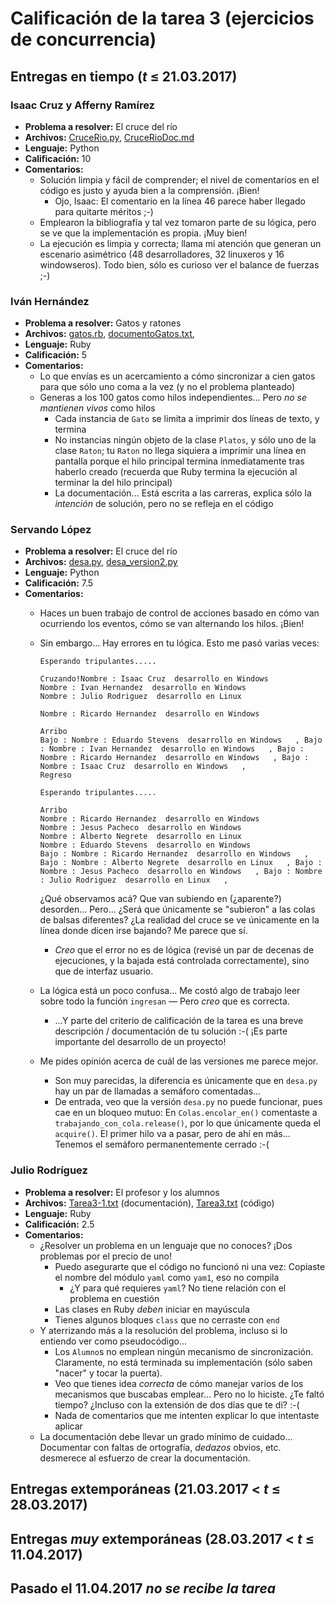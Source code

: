 # Calificación de la tarea 3 (ejercicios de concurrencia)

## Entregas en tiempo (_t_ ≤ 21.03.2017)

### Isaac Cruz y Afferny Ramírez
* **Problema a resolver:** El cruce del río
* **Archivos:**
  [CruceRio.py](./CruzIsaacRamirezAfferny/CruceRio.py),
  [CruceRioDoc.md](./CruzIsaacRamirezAfferny/CruceRioDoc.md)
* **Lenguaje:** Python
* **Calificación:** 10
* **Comentarios:** 
  * Solución limpia y fácil de comprender; el nivel de comentarios en
    el código es justo y ayuda bien a la comprensión. ¡Bien!
      * Ojo, Isaac: El comentario en la línea 46 parece haber llegado
        para quitarte méritos ;-)
  * Emplearon la bibliografía y tal vez tomaron parte de su lógica,
    pero se ve que la implementación es propia. ¡Muy bien!
  * La ejecución es limpia y correcta; llama mi atención que generan
    un escenario asimétrico (48 desarrolladores, 32 linuxeros y 16
    windowseros). Todo bien, sólo es curioso ver el balance de fuerzas
    ;-)

### Iván Hernández
* **Problema a resolver:** Gatos y ratones
* **Archivos:**
  [gatos.rb](./HernandezIvan/gatos.rb),
  [documentoGatos.txt](./HernandezIvan/documentoGatos.txt),
* **Lenguaje:** Ruby
* **Calificación:** 5
* **Comentarios:**
    * Lo que envías es un acercamiento a cómo sincronizar a cien gatos
      para que sólo uno coma a la vez (y no el problema planteado)
    * Generas a los 100 gatos como hilos independientes... Pero _no se
      mantienen vivos_ como hilos
        * Cada instancia de `Gato` se limita a imprimir dos líneas de
          texto, y termina
        * No instancias ningún objeto de la clase `Platos`, y sólo uno
          de la clase `Raton`; tu `Raton` no llega siquiera a imprimir
          una línea en pantalla porque el hilo principal termina
          inmediatamente tras haberlo creado (recuerda que Ruby
          termina la ejecución al terminar la del hilo principal)
        * La documentación... Está escrita a las carreras, explica
          sólo la _intención_ de solución, pero no se refleja en el código

### Servando López
* **Problema a resolver:** El cruce del río
* **Archivos:**
  [desa.py](./LopezFernandezServandoMiguel/desa.py),
  [desa_version2.py](./LopezFernandezServandoMiguel/desa_version2.py)
* **Lenguaje:** Python
* **Calificación:** 7.5
* **Comentarios:**
  * Haces un buen trabajo de control de acciones basado en cómo van
    ocurriendo los eventos, cómo se van alternando los hilos. ¡Bien!
  * Sin embargo... Hay errores en tu lógica. Esto me pasó varias
    veces:

		Esperando tripulantes.....

		Cruzando!Nombre : Isaac Cruz  desarrollo en Windows
		Nombre : Ivan Hernandez  desarrollo en Windows
		Nombre : Julio Rodriguez  desarrollo en Linux

		Nombre : Ricardo Hernandez  desarrollo en Windows

		Arribo
		Bajo : Nombre : Eduardo Stevens  desarrollo en Windows   , Bajo : Nombre : Ivan Hernandez  desarrollo en Windows   , Bajo : Nombre : Ricardo Hernandez  desarrollo en Windows   , Bajo : Nombre : Isaac Cruz  desarrollo en Windows   , 
		Regreso

		Esperando tripulantes.....

		Arribo
		Nombre : Ricardo Hernandez  desarrollo en Windows
		Nombre : Jesus Pacheco  desarrollo en Windows
		Nombre : Alberto Negrete  desarrollo en Linux
		Nombre : Eduardo Stevens  desarrollo en Windows
		Bajo : Nombre : Ricardo Hernandez  desarrollo en Windows   , Bajo : Nombre : Alberto Negrete  desarrollo en Linux   , Bajo : Nombre : Jesus Pacheco  desarrollo en Windows   , Bajo : Nombre : Julio Rodriguez  desarrollo en Linux   , 

	¿Qué observamos acá? Que van subiendo en (¿aparente?)
    desorden... Pero... ¿Será que únicamente se "subieron" a las colas
    de balsas diferentes? ¿La realidad del cruce se ve únicamente en
    la línea donde dicen irse bajando? Me parece que sí.
      * _Creo_ que el error no es de lógica (revisé un par de decenas
        de ejecuciones, y la bajada está controlada correctamente),
        sino que de interfaz usuario.
  * La lógica está un poco confusa... Me costó algo de trabajo leer
    sobre todo la función `ingresan` — Pero _creo_ que es correcta.
      * ...Y parte del criterio de calificación de la tarea es una
        breve descripción / documentación de tu solución :-( ¡Es parte
        importante del desarrollo de un proyecto!
  * Me pides opinión acerca de cuál de las versiones me parece
    mejor.
      * Son muy parecidas, la diferencia es únicamente que en
        `desa.py` hay un par de llamadas a semáforo comentadas...
      * De entrada, veo que la versión `desa.py` no puede funcionar,
		pues cae en un bloqueo mutuo: En `Colas.encolar_en()`
		comentaste a `trabajando_con_cola.release()`, por lo que
		únicamente queda el `acquire()`. El primer hilo va a pasar,
		pero de ahí en más... Tenemos el semáforo permanentemente
		cerrado :-(

### Julio Rodríguez
* **Problema a resolver:** El profesor y los alumnos
* **Archivos:**
  [Tarea3-1.txt](./RodriguezJulio/Tarea3-1.txt) (documentación),
  [Tarea3.txt](./RodriguezJulio/Tarea3.txt) (código)
* **Lenguaje:** Ruby
* **Calificación:** 2.5
* **Comentarios:**
    * ¿Resolver un problema en un lenguaje que no conoces? ¡Dos
      problemas por el precio de uno!
        * Puedo asegurarte que el código no funcionó ni una vez: Copiaste
          el nombre del módulo `yaml` como `yam1`, eso no compila
            * ¿Y para qué requieres `yaml`? No tiene relación con el
              problema en cuestión
        * Las clases en Ruby _deben_ iniciar en mayúscula
        * Tienes algunos bloques `class` que no cerraste con `end`
    * Y aterrizando más a la resolución del problema, incluso si lo
      entiendo ver como pseudocódigo...
        * Los `Alumno`s no emplean ningún mecanismo de
          sincronización. Claramente, no está terminada su
          implementación (sólo saben "nacer" y tocar la puerta).
        * Veo que tienes idea _correcta_ de cómo manejar varios de los
          mecanismos que buscabas emplear... Pero no lo hiciste. ¿Te
          faltó tiempo? ¿Incluso con la extensión de dos días que te
          di? :-(
        * Nada de comentarios que me intenten explicar lo que
          intentaste aplicar
    * La documentación debe llevar un grado mínimo de
      cuidado... Documentar con faltas de ortografía, _dedazos_
      obvios, etc. desmerece al esfuerzo de crear la documentación.

## Entregas extemporáneas (21.03.2017 < _t_ ≤ 28.03.2017)

## Entregas _muy_ extemporáneas (28.03.2017 < _t_ ≤ 11.04.2017)

## Pasado el 11.04.2017 *no se recibe la tarea*
